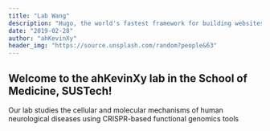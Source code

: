 ```yaml
---
title: "Lab Wang"
description: "Hugo, the world's fastest framework for building websites"
date: "2019-02-28"
author: "ahKevinXy"
header_img: "https://source.unsplash.com/random?people&63"
---
```


## Welcome to the ahKevinXy lab in the School of Medicine, SUSTech!



Our lab studies the cellular and molecular mechanisms of human neurological diseases using CRISPR-based functional genomics tools
